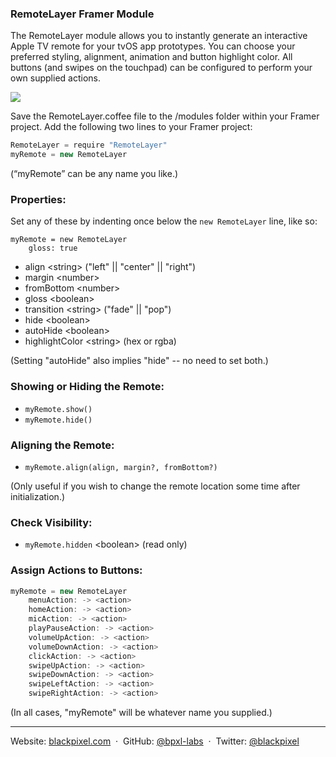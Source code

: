 ### RemoteLayer Framer Module

The RemoteLayer module allows you to instantly generate an interactive Apple TV remote for your tvOS app prototypes. You can choose your preferred styling, alignment, animation and button highlight color. All buttons (and swipes on the touchpad) can be configured to perform your own supplied actions.

![](https://cloud.githubusercontent.com/assets/935/16284203/ac0bf54c-3895-11e6-81e3-3a50d43cc7d1.png)

Save the RemoteLayer.coffee file to the /modules folder within your Framer project.
Add the following two lines to your Framer project:

```javascript
RemoteLayer = require "RemoteLayer"
myRemote = new RemoteLayer
```

(“myRemote” can be any name you like.)

### Properties:

Set any of these by indenting once below the `new RemoteLayer` line, like so:

```
myRemote = new RemoteLayer
    gloss: true
```
- align \<string> ("left" || "center" || "right")
- margin \<number>
- fromBottom \<number>
- gloss \<boolean>
- transition \<string> ("fade" || "pop")
- hide \<boolean>
- autoHide \<boolean>
- highlightColor \<string> (hex or rgba)

(Setting "autoHide" also implies "hide" -- no need to set both.)

### Showing or Hiding the Remote:
- `myRemote.show()`
- `myRemote.hide()`

### Aligning the Remote:
- `myRemote.align(align, margin?, fromBottom?)`

(Only useful if you wish to change the remote location some time after initialization.)

### Check Visibility:
- `myRemote.hidden` \<boolean> (read only)

### Assign Actions to Buttons:
```javascript
myRemote = new RemoteLayer
	menuAction: -> <action>
	homeAction: -> <action>
	micAction: -> <action>
	playPauseAction: -> <action>
	volumeUpAction: -> <action>
	volumeDownAction: -> <action>
	clickAction: -> <action>
	swipeUpAction: -> <action>
	swipeDownAction: -> <action>
	swipeLeftAction: -> <action>
	swipeRightAction: -> <action>
```

(In all cases, "myRemote" will be whatever name you supplied.)

---

Website: [blackpixel.com](https://blackpixel.com) &nbsp;&middot;&nbsp;
GitHub: [@bpxl-labs](https://github.com/bpxl-labs/) &nbsp;&middot;&nbsp;
Twitter: [@blackpixel](https://twitter.com/blackpixel)
